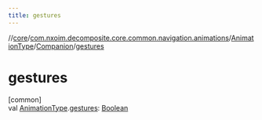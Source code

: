 ```yaml
---
title: gestures
---
```

//[core](../../../../index.html)/[com.nxoim.decomposite.core.common.navigation.animations](../../index.html)/[AnimationType](../index.html)/[Companion](index.html)/[gestures](gestures.html)



# gestures



[common]\
val [AnimationType](../index.html).[gestures](gestures.html): [Boolean](https://kotlinlang.org/api/latest/jvm/stdlib/kotlin/-boolean/index.html)




